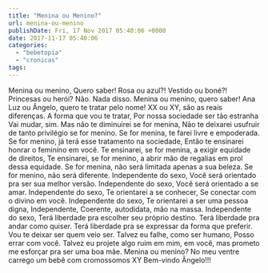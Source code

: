 ```yaml
---
title: "Menina ou Menino?"
url: menina-ou-menino
publishDate: Fri, 17 Nov 2017 05:40:06 +0000
date: 2017-11-17 05:40:06
categories: 
  - "bebetopia"
  - "cronicas"
tags: 
---
```

Menina ou menino,
Quero saber!
Rosa ou azul?!
Vestido ou boné?!
Princesas ou herói?
Não. Nada disso.
Menina ou menino, quero saber!
Ana Luz ou Ângelo, quero te tratar pelo nome!
XX ou XY, são as reais diferenças.
A forma que vou te tratar,
Por nossa sociedade ser tão estranha
Vai mudar, sim.
Mas não te diminuirei se for menina,
Não te deixarei usufruir de tanto privilégio se for menino.
Se for menina, te farei livre e empoderada.
Se for menino, já terá esse tratamento na sociedade,
Então te ensinarei honrar o feminino em você.
Te ensinarei, se for menina, a exigir equidade de direitos,
Te ensinarei, se for menino, a abrir mão de regalias em prol dessa equidade.
Se for menina, não será limitada apenas a sua beleza.
Se for menino, não será diferente.
Independente do sexo,
Você será orientado pra ser sua melhor versão.
Independente do sexo,
Você será orientado a se amar.
Independente do sexo,
Te orientarei a se conhecer,
Se conectar com o divino em você.
Independente do sexo,
Te orientarei a ser uma pessoa digna,
Independente,
Coerente, autodidata, mão na massa.
Independente do sexo,
Terá liberdade pra escolher seu próprio destino.
Terá liberdade pra andar como quiser.
Terá liberdade pra se expressar da forma que preferir.
Vou te deixar ser quem veio ser.
Talvez eu falhe, como ser humano,
Posso errar com você.
Talvez eu projete algo ruim em mim, em você,
mas prometo me esforçar pra ser uma boa mãe.
Menina ou menino?
No meu ventre carrego um bebê com cromossomos XY
Bem-vindo Ângelo!!!
